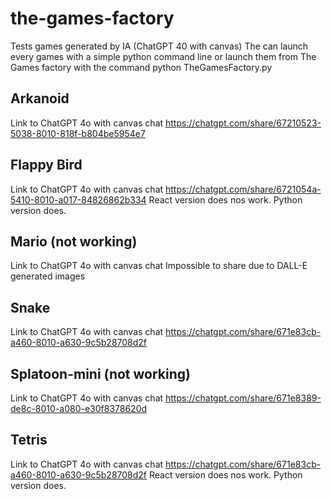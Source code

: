 # the-games-factory
Tests games generated by IA (ChatGPT 40 with canvas)
The can launch every games with a simple python command line or launch them from The Games factory with the command
python TheGamesFactory.py

## Arkanoid
Link to ChatGPT 4o with canvas chat
https://chatgpt.com/share/67210523-5038-8010-818f-b804be5954e7

## Flappy Bird
Link to ChatGPT 4o with canvas chat
https://chatgpt.com/share/6721054a-5410-8010-a017-84826862b334
React version does nos work. Python version does.

## Mario (not working)
Link to ChatGPT 4o with canvas chat
Impossible to share due to DALL-E generated images

## Snake
Link to ChatGPT 4o with canvas chat
https://chatgpt.com/share/671e83cb-a460-8010-a630-9c5b28708d2f

## Splatoon-mini (not working)
Link to ChatGPT 4o with canvas chat
https://chatgpt.com/share/671e8389-de8c-8010-a080-e30f8378620d

## Tetris
Link to ChatGPT 4o with canvas chat
https://chatgpt.com/share/671e83cb-a460-8010-a630-9c5b28708d2f
React version does nos work. Python version does.
